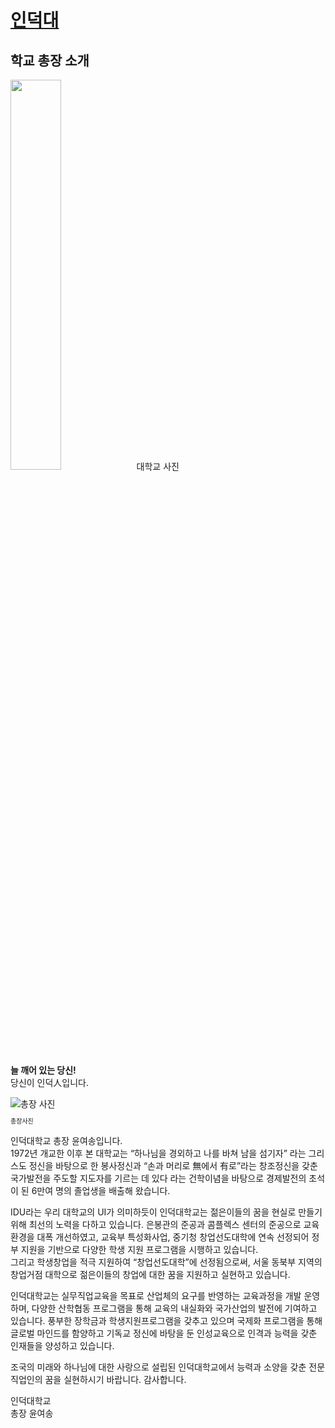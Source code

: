 <!doctype html>
<html>
<head>
  <title>인덕대</title>
  <meta charset="utf-8">
  </head>
  <body>
<h1><a href="index.html">인덕대</a>
</h1>

</p>
<h2>학교 총장 소개</h2>
<p>
<img width="40%" height="40%" src=https://www.induk.ac.kr/resources/template/A/images/VI/1629408413447_0.jpg
<p style="font-size:10px">대학교 사진</p>
</p>
<div class="intro01_wrap">
   <div class="top_wrap">
      <p class="ttl01"><strong>늘 깨어 있는 당신!</strong><br><span>당신이 인덕人입니다.</span></p>
      </div>
   <div class="clearfix intro01_con">
      <div class="img_wrap">
         <div><img alt="총장 사진" src="https://www.induk.ac.kr/resources/template/A/images/intro01_img01.jpg"></div><p style="font-size:10px">총장사진
         </div>
      <div class="p_wrap">
         <p>인덕대학교 총장 윤여송입니다.<br>1972년 개교한 이후 본 대학교는 <span>“하나님을 경외하고 나를 바쳐 남을 섬기자” 라는 그리스도 정신을 바탕으로 한 봉사정신과 “손과 머리로 無에서 有로”라는 창조정신을 갖춘 국가발전을 주도할 지도자를 기르는 데 있다</span> 라는 건학이념을 바탕으로 경제발전의 초석이 된 6만여 명의 졸업생을 배출해 왔습니다.</p>
         <p>IDU라는 우리 대학교의 UI가 의미하듯이 인덕대학교는 젊은이들의 꿈을 현실로 만들기 위해 최선의 노력을 다하고 있습니다. <span>은봉관</span>의 준공과 <span>콤플렉스 센터</span>의 준공으로 교육환경을 대폭 개선하였고, 교육부 특성화사업, 중기청 창업선도대학에 연속 선정되어 정부 지원을 기반으로 다양한 학생 지원 프로그램을 시행하고 있습니다.<br>그리고 학생창업을 적극 지원하여 “창업선도대학”에 선정됨으로써, 서울 동북부 지역의 창업거점 대학으로 젊은이들의 창업에 대한 꿈을 지원하고 실현하고 있습니다.</p>
         <p>인덕대학교는 실무직업교육을 목표로 산업체의 요구를 반영하는 교육과정을 개발 운영하며, 다양한 산학협동 프로그램을 통해 교육의 내실화와 국가산업의 발전에 기여하고 있습니다. 풍부한 장학금과 학생지원프로그램을 갖추고 있으며 국제화 프로그램을 통해 글로벌 마인드를 함양하고 기독교 정신에 바탕을 둔 인성교육으로 인격과 능력을 갖춘 인재들을 양성하고 있습니다.</p>
         <p>조국의 미래와 하나님에 대한 사랑으로 설립된 인덕대학교에서 능력과 소양을 갖춘 전문 직업인의 꿈을 실현하시기 바랍니다. 감사합니다. </p>
         <p class="name">인덕대학교<br><span>총장 윤여송</span></p>
         </div>
      </div>
   </div>
